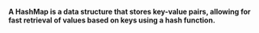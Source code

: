 <b>A HashMap is a data structure that stores key-value pairs, allowing for fast retrieval of values based on keys using a hash function.</b>
